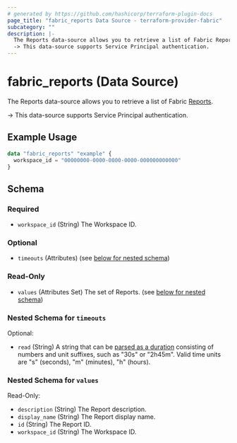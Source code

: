 ```yaml
---
# generated by https://github.com/hashicorp/terraform-plugin-docs
page_title: "fabric_reports Data Source - terraform-provider-fabric"
subcategory: ""
description: |-
  The Reports data-source allows you to retrieve a list of Fabric Reports https://learn.microsoft.com/power-bi/developer/projects/projects-report.
  -> This data-source supports Service Principal authentication.
---
```


# fabric_reports (Data Source)

The Reports data-source allows you to retrieve a list of Fabric [Reports](https://learn.microsoft.com/power-bi/developer/projects/projects-report).

-> This data-source supports Service Principal authentication.

## Example Usage

```terraform
data "fabric_reports" "example" {
  workspace_id = "00000000-0000-0000-0000-000000000000"
}
```

<!-- schema generated by tfplugindocs -->
## Schema

### Required

- `workspace_id` (String) The Workspace ID.

### Optional

- `timeouts` (Attributes) (see [below for nested schema](#nestedatt--timeouts))

### Read-Only

- `values` (Attributes Set) The set of Reports. (see [below for nested schema](#nestedatt--values))

<a id="nestedatt--timeouts"></a>

### Nested Schema for `timeouts`

Optional:

- `read` (String) A string that can be [parsed as a duration](https://pkg.go.dev/time#ParseDuration) consisting of numbers and unit suffixes, such as "30s" or "2h45m". Valid time units are "s" (seconds), "m" (minutes), "h" (hours).

<a id="nestedatt--values"></a>

### Nested Schema for `values`

Read-Only:

- `description` (String) The Report description.
- `display_name` (String) The Report display name.
- `id` (String) The Report ID.
- `workspace_id` (String) The Workspace ID.
